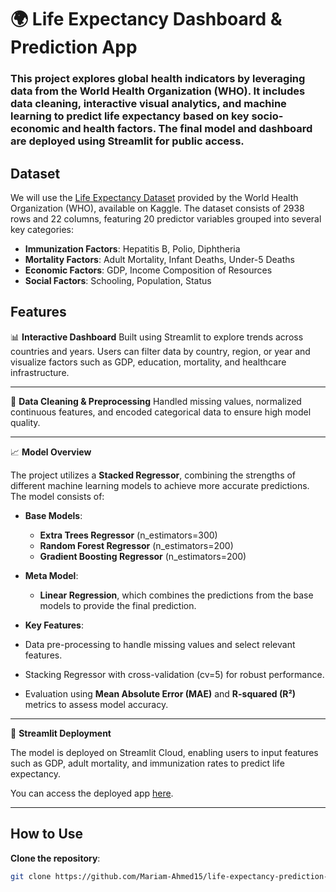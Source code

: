 # 🌍 Life Expectancy Dashboard & Prediction App
### This project explores global health indicators by leveraging data from the World Health Organization (WHO). It includes data cleaning, interactive visual analytics, and machine learning to predict life expectancy based on key socio-economic and health factors. The final model and dashboard are deployed using Streamlit for public access.

## Dataset
We will use the [Life Expectancy Dataset](https://www.kaggle.com/datasets/kumarajarshi/life-expectancy-who) provided by the World Health Organization (WHO), available on Kaggle.
The dataset consists of 2938 rows and 22 columns, featuring 20 predictor variables grouped into several key categories:

- **Immunization Factors**: Hepatitis B, Polio, Diphtheria
- **Mortality Factors**: Adult Mortality, Infant Deaths, Under-5 Deaths
- **Economic Factors**: GDP, Income Composition of Resources
- **Social Factors**: Schooling, Population, Status


 ## Features
📊 **Interactive Dashboard**
Built using Streamlit to explore trends across countries and years. Users can filter data by country, region, or year and visualize factors such as GDP, education, mortality, and healthcare infrastructure.

-----
🧹 **Data Cleaning & Preprocessing**
Handled missing values, normalized continuous features, and encoded categorical data to ensure high model quality.

-----

📈 **Model Overview**

The project utilizes a **Stacked Regressor**, combining the strengths of different machine learning models to achieve more accurate predictions. The model consists of:

- **Base Models**:
  - **Extra Trees Regressor** (n_estimators=300)
  - **Random Forest Regressor** (n_estimators=200)
  - **Gradient Boosting Regressor** (n_estimators=200)
  
- **Meta Model**:
  - **Linear Regression**, which combines the predictions from the base models to provide the final prediction.
-  **Key Features**:
  - Data pre-processing to handle missing values and select relevant features.
  - Stacking Regressor with cross-validation (cv=5) for robust performance.
  - Evaluation using **Mean Absolute Error (MAE)** and **R-squared (R²)** metrics to assess model accuracy.

----

🚀 **Streamlit Deployment**

The model is deployed on Streamlit Cloud, enabling users to input features such as GDP, adult mortality, and immunization rates to predict life expectancy.

You can access the deployed app [here](https://life-expectancy-prediction-app-app-xzwhw45ah9aanatntpjkxp.streamlit.app/).


---- 

## How to Use

 **Clone the repository**:
   ```bash
   git clone https://github.com/Mariam-Ahmed15/life-expectancy-prediction-streamlit-App.git
```

